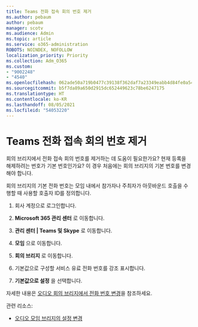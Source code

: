 ```yaml
---
title: Teams 전화 접속 회의 번호 제거
ms.author: pebaum
author: pebaum
manager: scotv
ms.audience: Admin
ms.topic: article
ms.service: o365-administration
ROBOTS: NOINDEX, NOFOLLOW
localization_priority: Priority
ms.collection: Adm_O365
ms.custom:
- "9002248"
- "4540"
ms.openlocfilehash: 062ade50a719b0477c39138f362daf7a23349eabb4d84fe0a54375326f25e3e0
ms.sourcegitcommit: b5f7da89a650d2915dc652449623c78be6247175
ms.translationtype: HT
ms.contentlocale: ko-KR
ms.lasthandoff: 08/05/2021
ms.locfileid: "54053220"
---
```

# <a name="remove-teams-dial-in-conferencing-number"></a>Teams 전화 접속 회의 번호 제거

회의 브리지에서 전화 접속 회의 번호를 제거하는 데 도움이 필요한가요? 현재 등록을 해제하려는 번호가 기본 번호인가요? 이 경우 처음에는 회의 브리지의 기본 번호를 변경해야 합니다.

회의 브리지의 기본 전화 번호는 모임 내에서 참가자나 주최자가 아웃바운드 호출을 수행할 때 사용할 호출자 ID를 정의합니다.

1. 회사 계정으로 로그인합니다.

2. **Microsoft 365 관리 센터** 로 이동합니다.

3. **관리 센터 | Teams 및 Skype** 로 이동합니다.

4. **모임** 으로 이동합니다.

5. **회의 브리지** 로 이동합니다.

6. 기본값으로 구성할 서비스 유료 전화 번호를 강조 표시합니다.

7. **기본값으로 설정** 을 선택합니다.

자세한 내용은 [오디오 회의 브리지에서 전화 번호 변경](https://docs.microsoft.com/microsoftteams/change-the-phone-numbers-on-your-audio-conferencing-bridge)을 참조하세요.

관련 리소스:

- [오디오 모임 브리지의 설정 변경](https://docs.microsoft.com/microsoftteams/change-the-settings-for-an-audio-conferencing-bridge)
